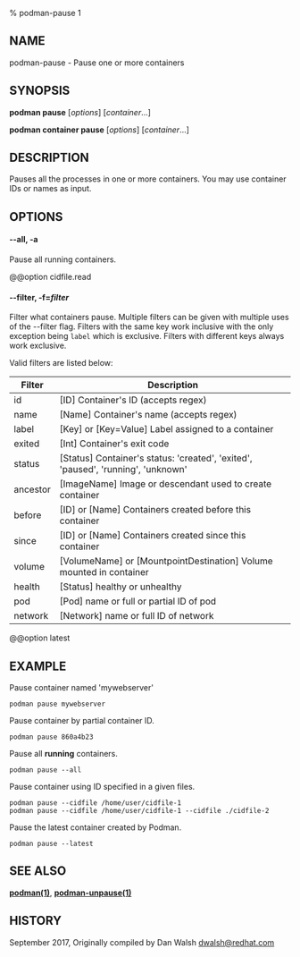 % podman-pause 1

## NAME

podman\-pause - Pause one or more containers

## SYNOPSIS

**podman pause** [*options*] [*container*...]

**podman container pause** [*options*] [*container*...]

## DESCRIPTION

Pauses all the processes in one or more containers. You may use container IDs or names as input.

## OPTIONS

#### **--all**, **-a**

Pause all running containers.

@@option cidfile.read

#### **--filter**, **-f**=_filter_

Filter what containers pause.
Multiple filters can be given with multiple uses of the --filter flag.
Filters with the same key work inclusive with the only exception being
`label` which is exclusive. Filters with different keys always work exclusive.

Valid filters are listed below:

| **Filter** | **Description**                                                                  |
| ---------- | -------------------------------------------------------------------------------- |
| id         | [ID] Container's ID (accepts regex)                                              |
| name       | [Name] Container's name (accepts regex)                                          |
| label      | [Key] or [Key=Value] Label assigned to a container                               |
| exited     | [Int] Container's exit code                                                      |
| status     | [Status] Container's status: 'created', 'exited', 'paused', 'running', 'unknown' |
| ancestor   | [ImageName] Image or descendant used to create container                         |
| before     | [ID] or [Name] Containers created before this container                          |
| since      | [ID] or [Name] Containers created since this container                           |
| volume     | [VolumeName] or [MountpointDestination] Volume mounted in container              |
| health     | [Status] healthy or unhealthy                                                    |
| pod        | [Pod] name or full or partial ID of pod                                          |
| network    | [Network] name or full ID of network                                             |

@@option latest

## EXAMPLE

Pause container named 'mywebserver'

```
podman pause mywebserver
```

Pause container by partial container ID.

```
podman pause 860a4b23
```

Pause all **running** containers.

```
podman pause --all
```

Pause container using ID specified in a given files.

```
podman pause --cidfile /home/user/cidfile-1
podman pause --cidfile /home/user/cidfile-1 --cidfile ./cidfile-2
```

Pause the latest container created by Podman.

```
podman pause --latest
```

## SEE ALSO

**[podman(1)](podman.md)**, **[podman-unpause(1)](podman-unpause.md)**

## HISTORY

September 2017, Originally compiled by Dan Walsh <dwalsh@redhat.com>
